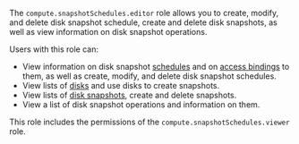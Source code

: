 The `compute.snapshotSchedules.editor` role allows you to create, modify, and delete disk snapshot schedule, create and delete disk snapshots, as well as view information on disk snapshot operations.

Users with this role can:
* View information on disk snapshot [schedules](../../../compute/concepts/snapshot-schedule.md) and on [access bindings](../../../iam/concepts/access-control/index.md#access-bindings) to them, as well as create, modify, and delete disk snapshot schedules.
* View lists of [disks](../../../compute/concepts/disk.md) and use disks to create snapshots.
* View lists of [disk snapshots](../../../compute/concepts/snapshot.md), create and delete snapshots.
* View a list of disk snapshot operations and information on them.

This role includes the permissions of the `compute.snapshotSchedules.viewer` role.
